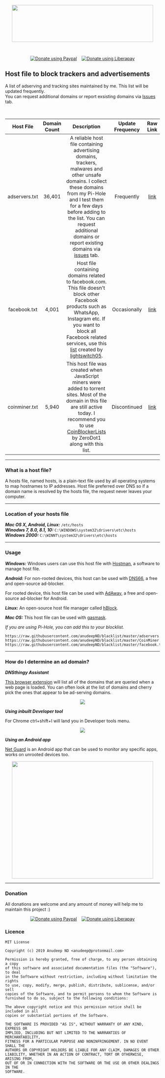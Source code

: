 <p align="center">
  <img width="460" height="120" src="https://raw.githubusercontent.com/anudeepND/blacklist/master/images/logo.png">
</p>
<br>     
<p align="center">  
  <a href="https://www.paypal.com/cgi-bin/webscr?cmd=_s-xclick&hosted_button_id=N6RDWAAZSW5T6&source=url"><img alt="Donate using Paypal" src="https://www.paypalobjects.com/en_US/i/btn/btn_donateCC_LG.gif"></a>
  &nbsp;&nbsp;
  <a href="https://liberapay.com/Anudeep/donate"><img alt="Donate using Liberapay" src="https://liberapay.com/assets/widgets/donate.svg"></a>
</p>
          
## Host file to block trackers and advertisements
          
A list of adserving and tracking sites maintained by me. This list will be updated frequently.   
You can request additional domains or report exsisting domains via <a href="https://github.com/anudeepND/blacklist/issues">Issues</a> tab.

<br>          
           
|   Host File   | Domain Count |                                                                                                                                                                      Description                                                                                                                                                                      | Update Frequency |                                      Raw Link                                      |
|:-------------:|:------------:|:-----------------------------------------------------------------------------------------------------------------------------------------------------------------------------------------------------------------------------------------------------------------------------------------------------------------------------------------------------:|:----------------:|:----------------------------------------------------------------------------------:|
| adservers.txt | 36,401       | A reliable host file containing advertising domains, trackers, malwares and other unsafe domains. I collect these domains from my Pi-Hole and I test them for a few days before adding to the list. You can request additional domains or report existing domains via [issues](https://github.com/anudeepND/blacklist/issues) tab.                  | Frequently       | [link](https://raw.githubusercontent.com/anudeepND/blacklist/master/adservers.txt) |
| facebook.txt  | 4,001        | Host file containing domains related to facebook.com. This file doesn't block other Facebook products such as WhatsApp, Instagram etc. If you want to block all Facebook related services, use this [list](https://www.github.developerdan.com/hosts/lists/facebook-extended.txt) created by [lightswitch05](https://github.com/lightswitch05/hosts). | Occasionally     | [link](https://raw.githubusercontent.com/anudeepND/blacklist/master/facebook.txt)   |
| coinminer.txt | 5,940        | This host file was created when JavaScript miners were added to torrent sites. Most of the domain in this file are still active today. I recommend you to use [CoinBlockerLists](https://gitlab.com/ZeroDot1/CoinBlockerLists) by ZeroDot1 along with this list.                                                                                      | Discontinued     | [link](https://raw.githubusercontent.com/anudeepND/blacklist/master/CoinMiner.txt) |
      
*** 
### What is a host file?                 
       
 A hosts file, named hosts, is a plain-text file used by all operating systems to map hostnames to IP addresses. Host file preferred over DNS so  if a domain name is resolved by the hosts file, the request never leaves your computer.
       
***
           
### Location of your hosts file               
       
***Mac OS X, Android, Linux:*** `/etc/hosts`          
***Winodws 7, 8.0, 8.1, 10:*** `C:\WINDOWS\system32\drivers\etc\hosts`         
***Windows 2000:*** `C:\WINNT\system32\drivers\etc\hosts`
       
 ***
       
### Usage            
           
***Windows:*** Windows users can use this host file with [Hostman](http://www.abelhadigital.com/hostsman/), a software to manage host file.       
     
***Android:*** For non-rooted devices, this host can be used with [DNS66](https://f-droid.org/en/packages/org.jak_linux.dns66/), a free and open-source ad-blocker.     
     
For rooted device, this host file can be used with [AdAway](https://f-droid.org/en/packages/org.adaway/), a free and open-source ad-blocker for Android.    
     
***Linux:*** An open-source host file manager called [hBlock](https://github.com/hectorm/hBlock).   
       
***Mac OS:*** This host file can be used with [gasmask](https://github.com/2ndalpha/gasmask).    
      
*If you are using Pi-Hole, you can add this to your blocklist.*      
```
https://raw.githubusercontent.com/anudeepND/blacklist/master/adservers.txt
https://raw.githubusercontent.com/anudeepND/blacklist/master/CoinMiner.txt
https://raw.githubusercontent.com/anudeepND/blacklist/master/facebook.txt
```
      
***    
       
### How do I determine an ad domain?     
   
***DNSthingy Assistant***      
        
<a href="https://chrome.google.com/webstore/detail/dnsthingy-assistant/fdmpekabnlekabjlimjkfmdjajnddgpc">This browser extension</a> will list all of the domains that are queried when a web page is loaded. You can often look at the list of domains and cherry pick the ones that appear to be ad-serving domains.


<p align="center">
  <img src="https://raw.githubusercontent.com/anudeepND/blacklist/master/images/img1.jpeg">
</p>
 
***Using inbuilt Developer tool***         
         
For Chrome ctrl+shift+I will land you in Developer tools menu.

<p align="center">
  <img src="https://raw.githubusercontent.com/anudeepND/blacklist/master/images/img2.jpeg">
</p>
     
***Using an Android app*** 
     
[Net Guard](https://play.google.com/store/apps/details?id=eu.faircode.netguard) is an Android app that can be used to monitor any specific apps, works on unrooted devices too.   
     
<p align="center">
  <img width="460" height="380" src="https://raw.githubusercontent.com/anudeepND/blacklist/master/images/img3.jpeg">
</p>
     
***
     
### Donation

All donations are welcome and any amount of money will help me to maintain this project :)
<p align="center">  
  <a href="https://www.paypal.com/cgi-bin/webscr?cmd=_s-xclick&hosted_button_id=N6RDWAAZSW5T6&source=url"><img alt="Donate using Paypal" src="https://www.paypalobjects.com/en_US/i/btn/btn_donateCC_LG.gif"></a>
  &nbsp;&nbsp;
  <a href="https://liberapay.com/Anudeep/donate"><img alt="Donate using Liberapay" src="https://liberapay.com/assets/widgets/donate.svg"></a>
</p>
     
### Licence      
```
MIT License

Copyright (c) 2019 Anudeep ND <anudeep@protonmail.com>

Permission is hereby granted, free of charge, to any person obtaining a copy
of this software and associated documentation files (the "Software"), to deal
in the Software without restriction, including without limitation the rights
to use, copy, modify, merge, publish, distribute, sublicense, and/or sell
copies of the Software, and to permit persons to whom the Software is
furnished to do so, subject to the following conditions:

The above copyright notice and this permission notice shall be included in all
copies or substantial portions of the Software.

THE SOFTWARE IS PROVIDED "AS IS", WITHOUT WARRANTY OF ANY KIND, EXPRESS OR
IMPLIED, INCLUDING BUT NOT LIMITED TO THE WARRANTIES OF MERCHANTABILITY,
FITNESS FOR A PARTICULAR PURPOSE AND NONINFRINGEMENT. IN NO EVENT SHALL THE
AUTHORS OR COPYRIGHT HOLDERS BE LIABLE FOR ANY CLAIM, DAMAGES OR OTHER
LIABILITY, WHETHER IN AN ACTION OF CONTRACT, TORT OR OTHERWISE, ARISING FROM,
OUT OF OR IN CONNECTION WITH THE SOFTWARE OR THE USE OR OTHER DEALINGS IN THE
SOFTWARE.
```
